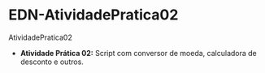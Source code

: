 # EDN-AtividadePratica02
AtividadePratica02
* **Atividade Prática 02:** Script com conversor de moeda, calculadora de desconto e outros.
